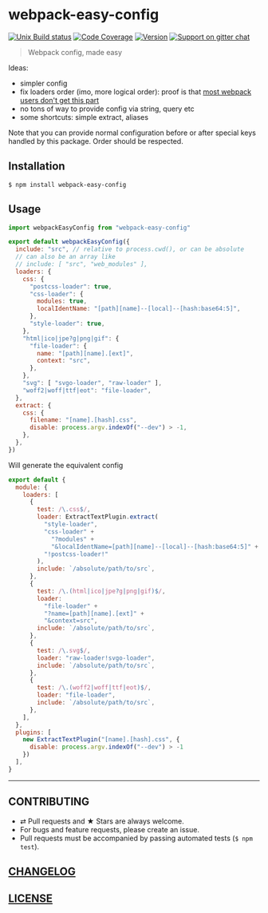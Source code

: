 # webpack-easy-config

[![Unix Build status](https://img.shields.io/travis/MoOx/webpack-easy-config/master.svg?branch=master&label=unix%20build)](https://travis-ci.org/MoOx/webpack-easy-config)
[![Code Coverage](https://img.shields.io/coveralls/MoOx/webpack-easy-config/master.svg)](https://coveralls.io/github/MoOx/webpack-easy-config)
[![Version](https://img.shields.io/npm/v/webpack-easy-config.svg)](https://github.com/MoOx/webpack-easy-config/blob/master/CHANGELOG.md)
[![Support on gitter chat](https://img.shields.io/badge/support-gitter%20chat-E40255.svg)](https://gitter.im/MoOx/webpack-easy-config)

> Webpack config, made easy

Ideas:

- simpler config
- fix loaders order (imo, more logical order): proof is that
  [most webpack users don't get this part](https://twitter.com/MoOx/status/710400696449933313)
- no tons of way to provide config via string, query etc
- some shortcuts: simple extract, aliases

Note that you can provide normal configuration before or after special keys handled by this package. Order should be respected.

## Installation

```console
$ npm install webpack-easy-config
```

## Usage

```js
import webpackEasyConfig from "webpack-easy-config"

export default webpackEasyConfig({
  include: "src", // relative to process.cwd(), or can be absolute
  // can also be an array like
  // include: [ "src", "web_modules" ],
  loaders: {
    css: {
      "postcss-loader": true,
      "css-loader": {
        modules: true,
        localIdentName: "[path][name]--[local]--[hash:base64:5]",
      },
      "style-loader": true,
    },
    "html|ico|jpe?g|png|gif": {
      "file-loader": {
        name: "[path][name].[ext]",
        context: "src",
      },
    },
    "svg": [ "svgo-loader", "raw-loader" ],
    "woff2|woff|ttf|eot": "file-loader",
  },
  extract: {
    css: {
      filename: "[name].[hash].css",
      disable: process.argv.indexOf("--dev") > -1,
    },
  },
})
```

Will generate the equivalent config

```js
export default {
  module: {
    loaders: [
      {
        test: /\.css$/,
        loader: ExtractTextPlugin.extract(
          "style-loader",
          "css-loader" +
            "?modules" +
            "&localIdentName=[path][name]--[local]--[hash:base64:5]" +
          "!postcss-loader!"
        ),
        include: `/absolute/path/to/src`,
      },
      {
        test: /\.(html|ico|jpe?g|png|gif)$/,
        loader:
          "file-loader" +
          "?name=[path][name].[ext]" +
          "&context=src",
        include: `/absolute/path/to/src`,
      },
      {
        test: /\.svg$/,
        loader: "raw-loader!svgo-loader",
        include: `/absolute/path/to/src`,
      },
      {
        test: /\.(woff2|woff|ttf|eot)$/,
        loader: "file-loader",
        include: `/absolute/path/to/src`,
      },
    ],
  },
  plugins: [
    new ExtractTextPlugin("[name].[hash].css", {
      disable: process.argv.indexOf("--dev") > -1
    })
  ],
}
```

---

## CONTRIBUTING

* ⇄ Pull requests and ★ Stars are always welcome.
* For bugs and feature requests, please create an issue.
* Pull requests must be accompanied by passing automated tests (`$ npm test`).

## [CHANGELOG](CHANGELOG.md)

## [LICENSE](LICENSE)
